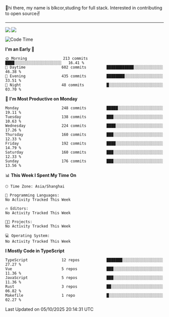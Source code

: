👋hi there, my name is blkcor,studing for full stack.
Interested in contributing to open source✌️

<hr/>

![](https://github-readme-stats.vercel.app/api?username=blkcor)
<a href="https://github.com/blkcor/github-readme-stats">
    <img align="left" src="https://github-readme-stats.vercel.app/api/top-langs/?username=blkcor&hide=jupyter%20notebook,shaderlab,tex,c%23&langs_count=9" />
</a>


<!--START_SECTION:waka-->
![Code Time](http://img.shields.io/badge/Code%20Time-2%2C531%20hrs%2056%20mins-blue)

**I'm an Early 🐤** 

```text
🌞 Morning                213 commits         ████░░░░░░░░░░░░░░░░░░░░░   16.41 % 
🌆 Daytime                602 commits         ████████████░░░░░░░░░░░░░   46.38 % 
🌃 Evening                435 commits         ████████░░░░░░░░░░░░░░░░░   33.51 % 
🌙 Night                  48 commits          █░░░░░░░░░░░░░░░░░░░░░░░░   03.70 % 
```
📅 **I'm Most Productive on Monday** 

```text
Monday                   248 commits         █████░░░░░░░░░░░░░░░░░░░░   19.11 % 
Tuesday                  138 commits         ███░░░░░░░░░░░░░░░░░░░░░░   10.63 % 
Wednesday                224 commits         ████░░░░░░░░░░░░░░░░░░░░░   17.26 % 
Thursday                 160 commits         ███░░░░░░░░░░░░░░░░░░░░░░   12.33 % 
Friday                   192 commits         ████░░░░░░░░░░░░░░░░░░░░░   14.79 % 
Saturday                 160 commits         ███░░░░░░░░░░░░░░░░░░░░░░   12.33 % 
Sunday                   176 commits         ███░░░░░░░░░░░░░░░░░░░░░░   13.56 % 
```


📊 **This Week I Spent My Time On** 

```text
🕑︎ Time Zone: Asia/Shanghai

💬 Programming Languages: 
No Activity Tracked This Week

🔥 Editors: 
No Activity Tracked This Week

🐱‍💻 Projects: 
No Activity Tracked This Week

💻 Operating System: 
No Activity Tracked This Week
```

**I Mostly Code in TypeScript** 

```text
TypeScript               12 repos            ███████░░░░░░░░░░░░░░░░░░   27.27 % 
Vue                      5 repos             ███░░░░░░░░░░░░░░░░░░░░░░   11.36 % 
JavaScript               5 repos             ███░░░░░░░░░░░░░░░░░░░░░░   11.36 % 
Rust                     3 repos             ██░░░░░░░░░░░░░░░░░░░░░░░   06.82 % 
Makefile                 1 repo              █░░░░░░░░░░░░░░░░░░░░░░░░   02.27 % 
```




 Last Updated on 05/10/2025 20:14:31 UTC
<!--END_SECTION:waka-->



